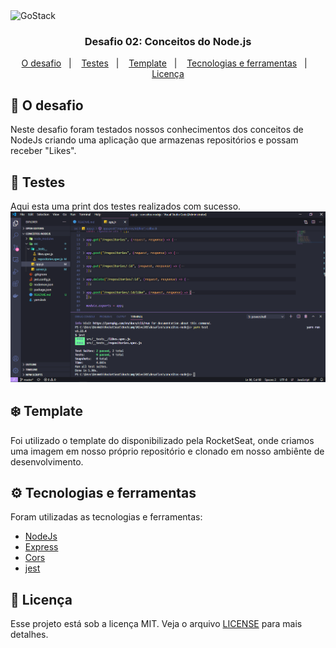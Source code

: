 <img alt="GoStack" src="https://storage.googleapis.com/golden-wind/bootcamp-gostack/header-desafios-new.png" />

<h3 align="center">
  Desafio 02: Conceitos do Node.js
</h3>

<p align="center">
  <a href="#rocket-o-desafio">O desafio</a>&nbsp;&nbsp;&nbsp;|&nbsp;&nbsp;&nbsp;
  <a href="#hammer-testes">Testes</a>&nbsp;&nbsp;&nbsp;|&nbsp;&nbsp;&nbsp;
  <a href="#snowflake-template">Template</a>&nbsp;&nbsp;&nbsp;|&nbsp;&nbsp;&nbsp;
  <a href="#gear-tecnologias-e-ferramentas">Tecnologias e ferramentas</a>&nbsp;&nbsp;&nbsp;|&nbsp;&nbsp;&nbsp;
  <a href="#memo-licença">Licença</a>
</p>

## :rocket: O desafio

Neste desafio foram testados nossos conhecimentos dos conceitos de NodeJs criando uma aplicação que armazenas repositórios e possam receber "Likes".

## :hammer: Testes

Aqui esta uma print dos testes realizados com sucesso.
<img alt="GoStack" src="./print_tests.png" />

## :snowflake: Template

Foi utilizado o template do disponibilizado pela RocketSeat, onde criamos uma imagem em nosso próprio repositório e clonado em nosso ambiênte de desenvolvimento.

## :gear: Tecnologias e ferramentas

Foram utilizadas as tecnologias e ferramentas:
* [NodeJs](https://nodejs.org/)
* [Express](https://expressjs.com/)
* [Cors](https://expressjs.com/en/resources/middleware/cors.html)
* [jest](https://www.npmjs.com/package/jest)

## :memo: Licença

Esse projeto está sob a licença MIT. Veja o arquivo [LICENSE](LICENSE.md) para mais detalhes.
